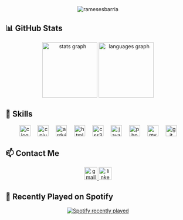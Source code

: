 <div align="center">
  <img src="https://komarev.com/ghpvc/?username=ramesesbarria&label=Profile%20views&color=0e75b6&style=flat" alt="ramesesbarria" />
</div>

## 📊 GitHub Stats

<div align="center">
  <img src="https://github-readme-stats.vercel.app/api?username=ramesesbarria&hide_title=false&hide_rank=false&show_icons=true&include_all_commits=true&count_private=true&disable_animations=false&theme=dark&locale=en&hide_border=true&custom_title=Github%20Stats" height="150" alt="stats graph" />
  <img src="https://github-readme-stats.vercel.app/api/top-langs?username=ramesesbarria&locale=en&hide_title=false&layout=compact&card_width=320&langs_count=5&theme=dark&hide_border=true&custom_title=Most%20used%20languages" height="150" alt="languages graph" />
</div>

## 🚀 Skills

<div align="center">
  <img src="https://cdn.jsdelivr.net/gh/devicons/devicon/icons/c/c-original.svg" height="30" alt="c logo" />
  <img width="12" />
  <img src="https://cdn.jsdelivr.net/gh/devicons/devicon/icons/cplusplus/cplusplus-original.svg" height="30" alt="cplusplus logo" />
  <img width="12" />
  <img src="https://cdn.jsdelivr.net/gh/devicons/devicon/icons/arduino/arduino-original.svg" height="30" alt="arduino logo" />
  <img width="12" />
  <img src="https://cdn.jsdelivr.net/gh/devicons/devicon/icons/html5/html5-original.svg" height="30" alt="html5 logo" />
  <img width="12" />
  <img src="https://cdn.jsdelivr.net/gh/devicons/devicon/icons/css3/css3-original.svg" height="30" alt="css3 logo" />
  <img width="12" />
  <img src="https://cdn.jsdelivr.net/gh/devicons/devicon/icons/javascript/javascript-original.svg" height="30" alt="javascript logo" />
  <img width="12" />
  <img src="https://cdn.jsdelivr.net/gh/devicons/devicon/icons/php/php-original.svg" height="30" alt="php logo" />
  <img width="12" />
  <img src="https://cdn.jsdelivr.net/gh/devicons/devicon/icons/mysql/mysql-original.svg" height="30" alt="mysql logo" />
  <img width="12" />
  <img src="https://cdn.jsdelivr.net/gh/devicons/devicon/icons/git/git-original.svg" height="30" alt="git logo" />
</div>

## 📫 Contact Me

<div align="center">
  <a href="mailto:ramesesluis@gmail.com" target="_blank">
    <img src="https://img.shields.io/static/v1?message=%E2%80%8E%20&logo=gmail&label=%E2%80%8E%20&color=D14836&logoColor=red&labelColor=&style=for-the-badge" height="35" alt="gmail logo" />
  </a>
  <a href="https://www.linkedin.com/in/rameses-barria-206171146/" target="_blank">
    <img src="https://img.shields.io/static/v1?message=%E2%80%8E%20&logo=linkedin&label=%E2%80%8E%20&color=0077B5&logoColor=blue&labelColor=&style=for-the-badge" height="35" alt="linkedin logo" />
  </a>
</div>

## 🎵 Recently Played on Spotify

<div align="center">
  <a href="https://open.spotify.com/user/ramesesluis">
    <img src="https://spotify-recently-played-readme.vercel.app/api?user=ramesesluis&count=1&unique=true" alt="Spotify recently played" />
  </a>
</div>
